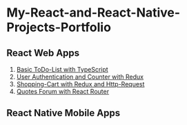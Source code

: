 # My-React-and-React-Native-Projects-Portfolio


## React Web Apps
1. [Basic ToDo-List with TypeScript](https://github.com/MaxMA2000/My-React-and-React-Native-Projects-Portfolio/tree/Web-Basic-ToDo-List-with-TypeScript)
2. [User Authentication and Counter with Redux](https://github.com/MaxMA2000/My-React-and-React-Native-Projects-Portfolio/tree/main/Project-User-Authentication-and-Counter-with-Redux)
3. [Shopping-Cart with Redux and Http-Request](https://github.com/MaxMA2000/My-React-and-React-Native-Projects-Portfolio/tree/main/Project-Shopping-Cart-with-Redux-and-Http-Request)
4. [Quotes Forum with React Router](https://github.com/MaxMA2000/My-React-and-React-Native-Projects-Portfolio/tree/main/Project-Quotes-Forum-with-React-Router)



## React Native Mobile Apps

